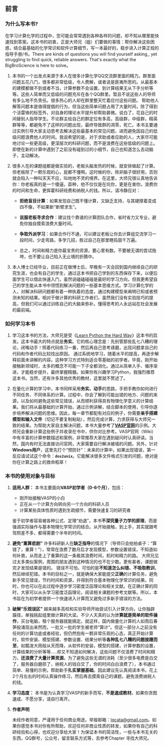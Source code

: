 ## 前言

### 为什么写本书?



在学习计算化学的过程中，您可能会常常遇到各种各样的问题，却不知从哪里能快速找到答案。这本书的初衷，正是大师兄（姐）们要做的事情：帮你解决这些困惑，结合最基础的化学常识和软件计算细节，写一本最好的，稳步进入计算正规的指导手册/书。There are kinds of questions you will find yourself asking,, yet struggling to find quick, reliable answers. That's exactly what the BigBroScience is here to solve。

1. 本书的一个出发点来源于本人在很多计算化学QQ交流群里面的精力。群里面问题五花八门，很多都非常低级，令人费解，或者说是匪夷所思的。从最基本的建模都做不到或者不当，计算参数不会设置，到计算结果无从下手分析等等。这些人简单而又低级的问题充斥在各个QQ群里。暂且不说这些人的导师有多么地不负责任。很多热心的人却在群里整天忙着应付这些问题。 帮助他人解答问题本是值得提倡的行为，但当这些简单问题占用了大量时间，除了得到个活雷锋的标签外，对自身的理论水平提升却帮助甚微。说白了，花自己的时间替别人指导学生。不论群主给自己的群定位有多高，高级群，中级群，精英群等等，都避免不了这样的问题出现，最终导致群的凋零，死亡。本书主要通过实例引导大家主动思考去解决这些最基本的常见问题，进而避免因自己的低级问题浪费他人的时间。我说希望的是，对于求助或者应助的人，大家尽可能地讨论一些更高级，更深层次的科研问题，而不是浪费在这些低级的问题上。即使在新的计算中遇到了之前没有碰到过的小细节，自己也知道怎么去动脑子，主动解决。 
2. 很多人在的课题组都是做实验的，老板头脑发热的时候，就安排做起了计算。但老板除了一颗乐观的心，屁都不懂啊。这时候的你，除非脑子很好用，否则就会陷入一种叫天天不应，叫地地不灵的境界。在这里，大师兄很认真地告诉你：你老板真的是一个傻逼，孬种，他不仅仅是在坑你，更是在害你。浪费你的时间和生命，更挥霍科研经费和纳税人的钱。所以，请冷静应对：

   - **拒绝盲目计算**：如果发现自己既不懂计算，又缺乏支持，与其硬撑着变成四不像，不如果断“断臂求生”。

   - **说服老板寻求合作**：建议找个靠谱的计算团队合作，省时省力又专业，避免你独自摸索浪费大量时间。

   - **争取外派学习**：如果合作行不通，可以建议老板让你去计算组交流学习一段时间，少走弯路，多学几招，胜过自己在那里瞎捣鼓千万遍。

   - 总之，时间和精力是你最宝贵的资源，要心里有数。不要被无谓的尝试拖垮，也不要让自己陷入无止境的折腾中。
3. 本人博士已经毕业，目前正在做博士后，早晚有一天会回到国内继续自己的研究生涯，也会有自己的学生，通过这本书把自己学到的东西保存下来，以便后面学生可以借此快速入门，虽然说磕磕碰碰是最好的学习方向，但我更希望自己的学生能从本书中领悟到解决问题的一些基本思维方式。学习计算化学的人，对解决科研问题都有着一种执着的态度，通过构建模型来阐明已知或者预测未知的结果。相对于做计算的科研工作者们，虽然我们没有实验技巧的提高，但我们可以通过训练自己的大脑来弥补。懂得思考的人永远站在社会发展的最前端。

### 如何学习本书

1. 学习这本书的方法，大师兄是受《[Learn Python the Hard Way](https://learnpythonthehardway.org/)》这本书的启发。这本书最大的特点就是**务实**。它的核心理念是：先别管那些乱七八糟的理论，闭嘴动手！照着代码练习一番，然后再自己思考琢磨，出现问题拿自己的代码和作者代码比较找出原因。 通过系统地学习，随着水平的提高，再逐步解释前面未讲解的内容。这种学习方式特别适合零基础的初学者。毕竟，刚开始接触新领域时，太多的概念不可能一下子全都消化。通过从简单入手、循序渐进，才能稳步提升，最终掌握精髓。如果你有兴趣学习Python，我强烈推荐这本书。当然，还有许多其他优秀的教材，这里就不赘述了。

2. 在量化计算的学习中，本书同样采用**务实、动手**的思路，手把手教你如何进行不同任务、不同体系的计算。过程中，你会了解到可能出错的地方、问题的来源，以及如何避免这些常见错误，从而顺利获得具有物理化学意义的计算结果。我们将从最基础的计算开始，通过示例讲解，结合脚本的使用，引导你逐步培养解决问题的思维。因此，每一章节都配有对应的例子，你需要**亲手搭建模型和输入文件**（切记不要复制粘贴），然后完成计算，力求获得与大师兄一致的结果。为帮助大家自主解决问题，本书大量参考了[**VASP官网**](http://www.vasp.at/)的示例。大师兄会重新计算这些例子并收录在书中，供你对比参考。VASP官网（Wiki）中有丰富的计算参数描述和案例，非常推荐大家在遇到疑问时认真研读。当然，国内有时无法直接访问官网，大家需要自行解决被墙的问题。另外，针对**Windows用户**，这里先打个“预防针”：未来的计算中，如果出现错误，第一反应请试试这个命令：**`dos2unix`**。它能解决很多文件格式引发的问题，绝对是你在计算之路上的救命稻草！

   


### 本书的使用对象与目标

1. **适用人群：**
   本书主要面向**VASP初学者（0-6个月）**，包括：

   - 刚开始接触VASP的小白
   - 正在从一个计算方向转向另一个方向的科研人员
   - 计算某些具体性质时遇到生疏细节，需要快速复习的研究者

   鉴于初学者容易被各种公式、定理“劝退”，本书**不深究量子力学的原理**，而是强调实际操作与基本物理化学常识的结合。从开始接触，到上手，其实就跟考驾照差不多，都得需要个半年的时间。

2. **避免“重算悲剧”**
   许多科研新人在**缺乏指导**的情况下（导师只会拍拍桌子：“算错了，重算！”），常常在浪费了数月后才发现模型，参数设置错误，不知道如何补救，从而走上了重算的这一条极其浪费时间，机时和精力的路。
   大师兄见过太多类似案例，周围的朋友遇到这种情况的也不在少数。更有甚者，课题做完才发现结果是错的。 
   错误不可怕，可怕的是**不知道怎么纠错、不吸取教训**，然后继续犯错。本书的目标之一，就是确保大家能提交**正确**的计算任务，避免新手常见错误，节约时间和资源，并得到符合基本物理化学常识的结果。同时，你也可以在此过程中逐步学习密度泛函理论和相关文献。在正确计算的同时，大家可以从头学习密度泛函理论，阅读相关课题的参考文献等。所以，本书旨在为初学者提供一个快速进入计算而又避免过多新手错误的方法。

3. **破解“乐观误区”**
   越来越多高校和实验导师开始尝试引入计算方向，让你独辟蹊径，单独挑起组里做计算的大梁。不少人天真的认为**计算就是简单的软件操作**，买台电脑，租个服务器就能搞定。就这样，国内做量化计算的人如雨后春笋般涌现出来然而，一批又一批的学生被老师“算计”。但这一部分人之前没有任何的计算功底或者经验，但仍然抱有一颗非常乐观的心态，真正开始计算时，软件安装、模型搭建、参数设置、结果分析等**各种乱七八糟的问题接踵而至**，如瓢泼大雨般从天而降，从软件的安装，模型的搭建，计算参数的设置，计算结果的分析等等.....却又不知道如何解决，这些问题不仅浪费了时间和精力，**还浪费了大量计算资源**。为了避免这些无谓的消耗（至少很多电费是白交了，服务器白磨损了，纳税人的钱白交了，你的时间白白浪费了），本书通过简单、易懂的示例，帮助新手**扎实掌握基础**。因此建议先认真阅读本书，花上2个月左右的时间认真操作练习，然后再去摸索自己的课题，避免浪费纳税人的钱。

4. **学习态度：**
   本书是为认真学习VASP的新手而写，**不是速成教材**。如果你贪图速成、不愿分享，请自行离开。

5. **作者声明**

   未经作者同意，严谨用于任何商业用途。举报邮箱：lqcata@gmail.com。如果你感觉本书对你有所帮助，欢迎任何非商业性质的转发，如果你有自己的科研经验和心得，也欢迎分享给大家！为保证本书的简洁性，一些与本书无关的东西，QQ群号，公众号，留言联系方式等，去参考Chapter 寻找大师兄。
